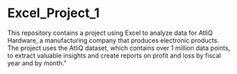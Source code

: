 # Excel_Project_1
This repository contains a project using Excel to analyze data for AtliQ Hardware, a manufacturing company that produces electronic products. The project uses the AtliQ dataset, which contains over 1 million data points, to extract valuable insights and create reports on profit and loss by fiscal year and by month.”
